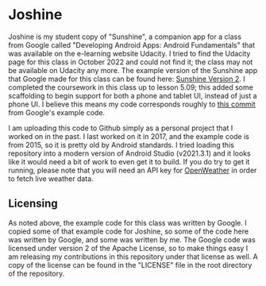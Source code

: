 # Joshine

Joshine is my student copy of "Sunshine", a companion app for a class from Google called "Developing Android Apps: Android Fundamentals" that was available on the e-learning website Udacity. I tried to find the Udacity page for this class in October 2022 and could not find it; the class may not be available on Udacity any more. The example version of the Sunshine app that Google made for this class can be found here: [Sunshine Version 2](https://github.com/udacity/Sunshine-Version-2/). I completed the coursework in this class up to lesson 5.09; this added some scaffolding to begin support for both a phone and tablet UI, instead of just a phone UI. I believe this means my code corresponds roughly to [this commit](https://github.com/udacity/Sunshine-Version-2/commit/1ea411663e697358ec3a89fb1a161eaea99af42e) from Google's example code. 

I am uploading this code to Github simply as a personal project that I worked on in the past. I last worked on it in 2017, and the example code is from 2015, so it is pretty old by Android standards. I tried loading this repository into a modern version of Android Studio (v2021.3.1) and it looks like it would need a bit of work to even get it to build. If you do try to get it running, please note that you will need an API key for [OpenWeather](https://openweathermap.org/) in order to fetch live weather data.

## Licensing

As noted above, the example code for this class was written by Google. I copied some of that example code for Joshine, so some of the code here was written by Google, and some was written by me. The Google code was licensed under version 2 of the Apache License, so to make things easy I am releasing my contributions in this repository under that license as well. A copy of the license can be found in the "LICENSE" file in the root directory of the repository.